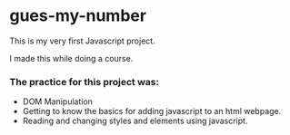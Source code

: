 # gues-my-number

This is my very first Javascript project.

I made this while doing a course.

### The practice for this project was: 
- DOM Manipulation
- Getting to know the basics for adding javascript to an html webpage.
- Reading and changing styles and elements using javascript.
